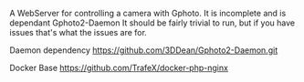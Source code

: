 A WebServer for controlling a camera with Gphoto.
It is incomplete and is dependant Gphoto2-Daemon
It should be fairly trivial to run, but if you have issues that's what the issues are for.

Daemon dependency 
https://github.com/3DDean/Gphoto2-Daemon.git

Docker Base
https://github.com/TrafeX/docker-php-nginx